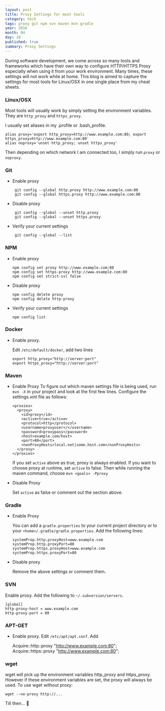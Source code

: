 ```yaml
---
layout: post
title: Proxy Settings for most tools
category: tech
tags: proxy git npm svn maven mvn gradle
year: 2016
month: 04
day: 10
published: true
summary: Proxy Settings
---
```


During software development, we come across so many tools and frameworks which have their own way to configure HTTP/HTTPS Proxy
especially when using it from your work environment. Many times, these settings will not work while at home.
This blog is aimed to capture the settings for most tools for Linux/OSX in one single place from my cheat sheets.

### Linux/OSX
Most tools will usually work by simply setting the environment variables. They are `http_proxy` and `https_proxy`.

I usually set aliases in my .profile or .bash_profile.

    alias proxy='export http_proxy=http://www.example.com:80; export https_proxy=http://www.example.com:80'
    alias noproxy='unset http_proxy; unset https_proxy'

Then depending on which network I am connected too, I simply run `proxy` or `noproxy`.

### Git

- Enable proxy

       git config --global http.proxy http://www.example.com:80
       git config --global https.proxy http://www.example.com:80

- Disable proxy

       git config --global --unset http.proxy
       git config --global --unset https.proxy

- Verify your current settings

       git config --global --list

### NPM

- Enable proxy

      npm config set proxy http://www.example.com:80
      npm config set https-proxy http://www.example.com:80
      npm config set strict-ssl false

- Disable proxy

      npm config delete proxy
      npm config delete http-proxy

- Verify your current settings

      npm config list


### Docker

- Enable proxy.

  Edit `/etc/default/docker`, add two lines

      export http_proxy="http://server:port"
      export https_proxy="http://server:port"


### Maven

- Enable Proxy
To figure out which maven settings file is being used, run `mvn -X` in your project and look at the first few lines.
Configure the settings.xml file as follows:

      <proxies>
        <proxy>
          <id>proxy</id>
          <active>true</active>
          <protocol>http</protocol>
          <username>proxyuser</</username>
          <password>proxypass</password>
          <host>example.com/host>
          <port>80</port>
          <nonProxyHosts>local.net|some.host.com</nonProxyHosts>
        </proxy>
      </proxies>

  If you set `active` above as true, proxy is always enabled.
If you want to choose proxy at runtime, set `active` to false. Then while running the maven command, choose `mvn <goals> -Pproxy`

- Disable Proxy

  Set `active` as false or comment out the section above.

### Gradle

- Enable Proxy

  You can add a `gradle.properties` to your current project directory or to your `<home>/.gradle/gradle.properties`.  Add the following lines:

      systemProp.http.proxyHost=www.example.com
      systemProp.http.proxyPort=80
      systemProp.https.proxyHost=www.example.com
      systemProp.https.proxyPort=80

- Disable proxy

  Remove the above settings or comment them.

### SVN

Enable proxy. Add the following to `~/.subversion/servers`.

    [global]
    http-proxy-host = www.example.com
    http-proxy-port = 80



### APT-GET
- Enable proxy. Edit `/etc/apt/apt.conf`. Add

    Acquire::http::proxy "http://www.example.com:80";
    Acquire::https::proxy "http://www.example.com:80";


### wget

wget will pick up the environment variables http_proxy and https_proxy. However if these environment variables are set, the proxy
will always be used. To use wget without proxy:

    wget --no-proxy http://...


Till then... :metal:
